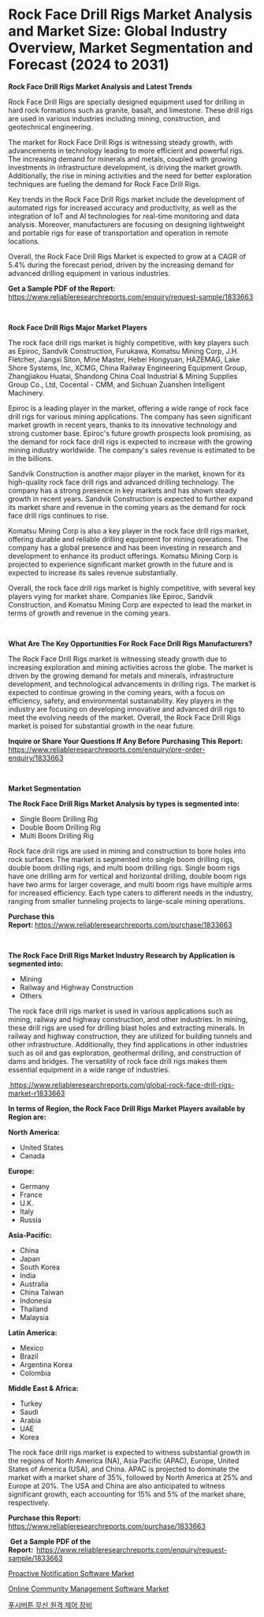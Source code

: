 <p><h1>Rock Face Drill Rigs Market Analysis and Market Size: Global Industry Overview, Market Segmentation and Forecast (2024 to 2031)</h1></p><p><strong>Rock Face Drill Rigs Market Analysis and Latest Trends</strong></p>
<p><p>Rock Face Drill Rigs are specially designed equipment used for drilling in hard rock formations such as granite, basalt, and limestone. These drill rigs are used in various industries including mining, construction, and geotechnical engineering.</p><p>The market for Rock Face Drill Rigs is witnessing steady growth, with advancements in technology leading to more efficient and powerful rigs. The increasing demand for minerals and metals, coupled with growing investments in infrastructure development, is driving the market growth. Additionally, the rise in mining activities and the need for better exploration techniques are fueling the demand for Rock Face Drill Rigs.</p><p>Key trends in the Rock Face Drill Rigs market include the development of automated rigs for increased accuracy and productivity, as well as the integration of IoT and AI technologies for real-time monitoring and data analysis. Moreover, manufacturers are focusing on designing lightweight and portable rigs for ease of transportation and operation in remote locations.</p><p>Overall, the Rock Face Drill Rigs Market is expected to grow at a CAGR of 5.4% during the forecast period, driven by the increasing demand for advanced drilling equipment in various industries.</p></p>
<p><strong>Get a Sample PDF of the Report:&nbsp;</strong> <a href="https://www.reliableresearchreports.com/enquiry/request-sample/1833663">https://www.reliableresearchreports.com/enquiry/request-sample/1833663</a></p>
<p>&nbsp;</p>
<p><strong>Rock Face Drill Rigs Major Market Players</strong></p>
<p><p>The rock face drill rigs market is highly competitive, with key players such as Epiroc, Sandvik Construction, Furukawa, Komatsu Mining Corp, J.H. Fletcher, Jiangxi Siton, Mine Master, Hebei Hongyuan, HAZEMAG, Lake Shore Systems, Inc, XCMG, China Railway Engineering Equipment Group, Zhangjiakou Huatai, Shandong China Coal Industrial & Mining Supplies Group Co., Ltd, Cocental - CMM, and Sichuan Zuanshen Intelligent Machinery.</p><p>Epiroc is a leading player in the market, offering a wide range of rock face drill rigs for various mining applications. The company has seen significant market growth in recent years, thanks to its innovative technology and strong customer base. Epiroc's future growth prospects look promising, as the demand for rock face drill rigs is expected to increase with the growing mining industry worldwide. The company's sales revenue is estimated to be in the billions.</p><p>Sandvik Construction is another major player in the market, known for its high-quality rock face drill rigs and advanced drilling technology. The company has a strong presence in key markets and has shown steady growth in recent years. Sandvik Construction is expected to further expand its market share and revenue in the coming years as the demand for rock face drill rigs continues to rise.</p><p>Komatsu Mining Corp is also a key player in the rock face drill rigs market, offering durable and reliable drilling equipment for mining operations. The company has a global presence and has been investing in research and development to enhance its product offerings. Komatsu Mining Corp is projected to experience significant market growth in the future and is expected to increase its sales revenue substantially.</p><p>Overall, the rock face drill rigs market is highly competitive, with several key players vying for market share. Companies like Epiroc, Sandvik Construction, and Komatsu Mining Corp are expected to lead the market in terms of growth and revenue in the coming years.</p></p>
<p>&nbsp;</p>
<p><strong>What Are The Key Opportunities For Rock Face Drill Rigs Manufacturers?</strong></p>
<p><p>The Rock Face Drill Rigs market is witnessing steady growth due to increasing exploration and mining activities across the globe. The market is driven by the growing demand for metals and minerals, infrastructure development, and technological advancements in drilling rigs. The market is expected to continue growing in the coming years, with a focus on efficiency, safety, and environmental sustainability. Key players in the industry are focusing on developing innovative and advanced drill rigs to meet the evolving needs of the market. Overall, the Rock Face Drill Rigs market is poised for substantial growth in the near future.</p></p>
<p><strong>Inquire or Share Your Questions If Any Before Purchasing This Report:</strong> <a href="https://www.reliableresearchreports.com/enquiry/pre-order-enquiry/1833663">https://www.reliableresearchreports.com/enquiry/pre-order-enquiry/1833663</a></p>
<p>&nbsp;</p>
<p><strong>Market Segmentation</strong></p>
<p><strong>The Rock Face Drill Rigs Market Analysis by types is segmented into:</strong></p>
<p><ul><li>Single Boom Drilling Rig</li><li>Double Boom Drilling Rig</li><li>Multi Boom Drilling Rig</li></ul></p>
<p><p>Rock face drill rigs are used in mining and construction to bore holes into rock surfaces. The market is segmented into single boom drilling rigs, double boom drilling rigs, and multi boom drilling rigs. Single boom rigs have one drilling arm for vertical and horizontal drilling, double boom rigs have two arms for larger coverage, and multi boom rigs have multiple arms for increased efficiency. Each type caters to different needs in the industry, ranging from smaller tunneling projects to large-scale mining operations.</p></p>
<p><strong>Purchase this Report:&nbsp;</strong><a href="https://www.reliableresearchreports.com/purchase/1833663">https://www.reliableresearchreports.com/purchase/1833663</a></p>
<p>&nbsp;</p>
<p><strong>The Rock Face Drill Rigs Market Industry Research by Application is segmented into:</strong></p>
<p><ul><li>Mining</li><li>Railway and Highway Construction</li><li>Others</li></ul></p>
<p><p>The rock face drill rigs market is used in various applications such as mining, railway and highway construction, and other industries. In mining, these drill rigs are used for drilling blast holes and extracting minerals. In railway and highway construction, they are utilized for building tunnels and other infrastructure. Additionally, they find applications in other industries such as oil and gas exploration, geothermal drilling, and construction of dams and bridges. The versatility of rock face drill rigs makes them essential equipment in a wide range of industries.</p></p>
<p><a href="https://www.reliableresearchreports.com/global-rock-face-drill-rigs-market-r1833663">&nbsp;https://www.reliableresearchreports.com/global-rock-face-drill-rigs-market-r1833663</a></p>
<p><strong>In terms of Region, the Rock Face Drill Rigs Market Players available by Region are:</strong></p>
<p>
    <p> <strong> North America: </strong>
        <ul>
            <li>United States</li>
            <li>Canada</li>
        </ul>
        </p> 
    <p> <strong> Europe: </strong>
        <ul>
            <li>Germany</li>
            <li>France</li>
            <li>U.K.</li>
            <li>Italy</li>
            <li>Russia</li>
        </ul>
        </p> 
    <p> <strong> Asia-Pacific: </strong>
        <ul>
            <li>China</li>
            <li>Japan</li>
            <li>South Korea</li>
            <li>India</li>
            <li>Australia</li>
            <li>China Taiwan</li>
            <li>Indonesia</li>
            <li>Thailand</li>
            <li>Malaysia</li>
        </ul>
        </p> 
    <p> <strong> Latin America: </strong>
        <ul>
            <li>Mexico</li>
            <li>Brazil</li>
            <li>Argentina Korea</li>
            <li>Colombia</li>
        </ul>
        </p> 
    <p> <strong> Middle East & Africa: </strong>
        <ul>
            <li>Turkey</li>
            <li>Saudi</li>
            <li>Arabia</li>
            <li>UAE</li>
            <li>Korea</li>
        </ul>
    </p>
    </p>
<p><p>The rock face drill rigs market is expected to witness substantial growth in the regions of North America (NA), Asia Pacific (APAC), Europe, United States of America (USA), and China. APAC is projected to dominate the market with a market share of 35%, followed by North America at 25% and Europe at 20%. The USA and China are also anticipated to witness significant growth, each accounting for 15% and 5% of the market share, respectively.</p></p>
<p><strong>Purchase this Report: </strong><a href="https://www.reliableresearchreports.com/purchase/1833663">https://www.reliableresearchreports.com/purchase/1833663</a></p>
<p>&nbsp;<strong>Get a Sample PDF of the Report:&nbsp;&nbsp;</strong><a href="https://www.reliableresearchreports.com/enquiry/request-sample/1833663">https://www.reliableresearchreports.com/enquiry/request-sample/1833663</a></p>
<p><strong></strong></p>
<p><p><a href="https://www.linkedin.com/pulse/proactive-notification-software-market-exploring-share-trends-pbjyf">Proactive Notification Software Market</a></p><p><a href="https://www.linkedin.com/pulse/online-community-management-software-market-competitive-analysis-4i97f">Online Community Management Software Market</a></p><p><a href="https://medium.com/@treyhettinger2023/%ED%91%B8%EC%8B%9C%EB%B2%84%ED%8A%BC-%EB%9D%BC%EB%94%94%EC%98%A4-%EC%9B%90%EA%B2%A9-%EC%A0%9C%EC%96%B4-%EC%9E%A5%EB%B9%84-%EC%8B%9C%EC%9E%A5%EC%9D%80-%EC%8B%9C%EC%9E%A5-%EC%A0%90%EC%9C%A0%EC%9C%A8-%EC%8B%9C%EC%9E%A5-%EB%8F%99%ED%96%A5-%EB%B0%8F-%EC%8B%9C%EC%9E%A5-%EC%84%B1%EC%9E%A5%EC%97%90-%EB%8C%80%ED%95%9C-%EC%A0%95%EB%B3%B4%EB%A5%BC-%EC%A0%9C%EA%B3%B5%ED%95%A9%EB%8B%88%EB%8B%A4-94c66215aeb9">푸시버튼 무선 원격 제어 장비</a></p></p>